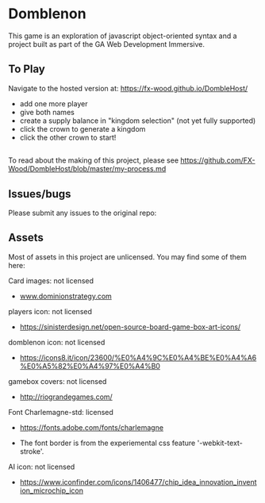 # Domblenon

This game is an exploration of javascript object-oriented syntax and a project built as part of the GA Web Development Immersive.

## To Play
Navigate to the hosted version at: https://fx-wood.github.io/DombleHost/
  + add one more player
  + give both names
  + create a supply balance in "kingdom selection" (not yet fully supported)
  + click the crown to generate a kingdom
  + click the other crown to start!

## 
To read about the making of this project, please see https://github.com/FX-Wood/DombleHost/blob/master/my-process.md

## Issues/bugs
Please submit any issues to the original repo:



## Assets
Most of assets in this project are unlicensed. You may find some of them here:

Card images: not licensed 

  + www.dominionstrategy.com
  
players icon: not licensed
  
  + https://sinisterdesign.net/open-source-board-game-box-art-icons/

domblenon icon: not licensed

+ https://icons8.it/icon/23600/%E0%A4%9C%E0%A4%BE%E0%A4%A6%E0%A5%82%E0%A4%97%E0%A4%B0

gamebox covers: not licensed

+ http://riograndegames.com/

Font Charlemagne-std: licensed

+ https://fonts.adobe.com/fonts/charlemagne

+ The font border is from the experiemental css feature '-webkit-text-stroke'.

AI icon: not licensed

+ https://www.iconfinder.com/icons/1406477/chip_idea_innovation_invention_microchip_icon

